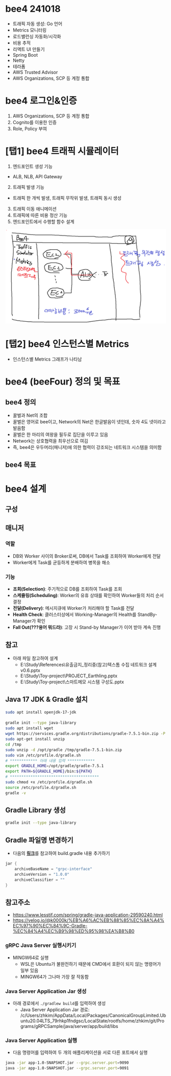 # bee4 241018
- 트래픽 자동 생성: Go 언어
- Metrics 모니터링
- 로드밸런싱 자동화/시각화
- 비용 추적
- 리액트 UI 만들기
- Spring Boot
- Netty
- 테라폼
- AWS Trusted Advisor
- AWS Organizations, SCP 등 계정 통합

# bee4 로그인&인증
1) AWS Organizations, SCP 등 계정 통합
2) Cognito를 이용한 인증
3) Role, Policy 부여

# [탭1] bee4 트래픽 시뮬레이터
1) 엔드포인트 생성 기능
  - ALB, NLB, API Gateway

2) 트래픽 발생 기능
  - 트래픽 한 개씩 발생, 트래픽 무작위 발생, 트래픽 동시 생성

3) 트래픽 이동 애니메이션
4) 트래픽에 따른 비용 정산 기능
5) 엔드포인트에서 수행할 함수 설계

![alt text](image-1.png)

# [탭2] bee4 인스턴스별 Metrics
- 인스턴스별 Metrics 그래프가 나타남

# bee4 (beeFour) 정의 및 목표

## bee4 정의
- 꿀벌과 Net의 조합
- 꿀벌은 영어로 bee이고, Network의 Net은 한글발음이 넷인데, 숫자 4도 넷이라고 발음함
- 꿀벌은 한 마리의 여왕을 필두로 집단을 이루고 있음
- Network는 상호협력을 최우선으로 여김
- 즉, bee4은 우두머리(매니저)에 의한 협력이 강조되는 네트워크 시스템을 의미함

## bee4 목표

# bee4 설계

## 구성

## 매니저
### 역할
- DB와 Worker 사이의 Broker로써, DB에서 Task를 조회하여 Worker에게 전달
- Worker에게 Task를 균등하게 분배하여 병목을 해소
### 기능
- **조회(Selection)**: 주기적으로 DB를 조회하여 Task를 조회
- **스케쥴링(Scheduling)**: Worker의 유휴 상태를 확인하여 Worker들의 처리 순서 결정
- **전달(Delivery)**: 메시지큐에 Worker가 처리해야 할 Task를 전달
- **Health Check**: 클러스터상에서 Working-Manager의 Health를 StandBy-Manager가 확인
- **Fall Out(???용어 뭐드라)**: 고장 시 Stand-by Manager가 이어 받아 계속 진행

## 참고
- 아래 파일 참고하여 설계
  - E:\Study\References\유출금지_정리중\(참고)텍스톰 수집  네트워크 설계 v0.6.pptx
  - E:\Study\Toy-project\PROJECT_Earthling.pptx
  - E:\Study\Toy-project\스마트메모 시스템 구성도.pptx



## Java 17 JDK & Gradle 설치
```bash
sudo apt install openjdk-17-jdk

gradle init --type java-library
sudo apt install wget
wget https://services.gradle.org/distributions/gradle-7.5.1-bin.zip -P /tmp
sudo apt-get install unzip
cd /tmp
sudo unzip -d /opt/gradle /tmp/gradle-7.5.1-bin.zip
sudo vim /etc/profile.d/gradle.sh
# ************ 아래 내용 입력 ************ 
export GRADLE_HOME=/opt/gradle/gradle-7.5.1
export PATH=${GRADLE_HOME}/bin:${PATH}
# ***************************************
sudo chmod +x /etc/profile.d/gradle.sh
source /etc/profile.d/gradle.sh
gradle -v

```

## Gradle Library 생성
```bash
gradle init --type java-library
```

## Gradle 파일명 변경하기
- 다음의 <b><font color="yellow">[링크](https://docs.gradle.org/current/dsl/org.gradle.api.tasks.bundling.Jar.html#org.gradle.api.tasks.bundling.Jar:archiveVersion)</font></b>를 참고하여 build.gradle 내용 추가하기
```gradle
jar {
    archiveBaseName = "grpc-interface"
    archiveVersion = "1.0.0"
    archiveClassifier = ""
}

```

## 참고주소
- https://www.lesstif.com/spring/gradle-java-application-29590240.html
- https://velog.io/@k0000k/%EB%A6%AC%EB%88%85%EC%8A%A4%EC%97%90%EC%84%9C-Gradle-%EC%84%A4%EC%B9%98%ED%95%98%EA%B8%B0


### gRPC Java Server 실행시키기

- MINGW64로 실행
  - WSL은 Ubuntu가 불완전하기 때문에 CMD에서 호환이 되지 않는 명령어가 일부 있음
  - MINGW64가 그나마 가장 잘 작동함

### Java Server Application Jar 생성
- 아래 경로에서 ```./gradlew build```를 입력하여 생성
  -  Java Server Application Jar 경로: /c/Users/zhkim/AppData/Local/Packages/CanonicalGroupLimited.Ubuntu20.04LTS_79rhkp1fndgsc/LocalState/rootfs/home/zhkim/git/Programs/gRPCSample/java/server/app/build/libs

### Java Server Application 실행
- 다음 명령어를 입력하여 두 개의 애플리케이션을 서로 다른 포트에서 실행

```bash
java -jar app-1.0-SNAPSHOT.jar --grpc.server.port=9090
java -jar app-1.0-SNAPSHOT.jar --grpc.server.port=9091
```
